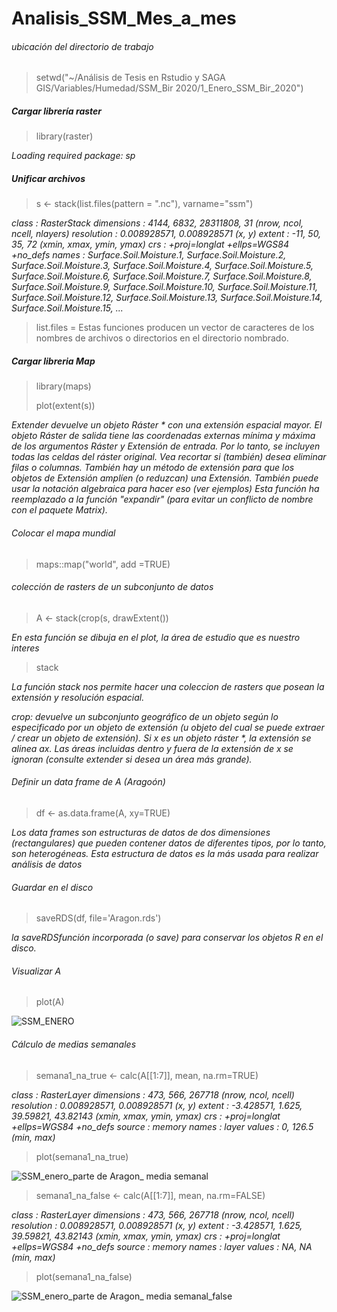 # Analisis_SSM_Mes_a_mes

###### ubicación del directorio de trabajo

> setwd("~/Análisis de Tesis en Rstudio y SAGA GIS/Variables/Humedad/SSM_Bir  2020/1_Enero_SSM_Bir_2020")
>
##### Cargar librería raster
> library(raster)
> 
 _Loading required package: sp_
 
 ##### Unificar archivos

 > s <- stack(list.files(pattern = ".nc"), varname="ssm")
 

 _class      : RasterStack 
dimensions : 4144, 6832, 28311808, 31  (nrow, ncol, ncell, nlayers)
resolution : 0.008928571, 0.008928571  (x, y)
extent     : -11, 50, 35, 72  (xmin, xmax, ymin, ymax)
crs        : +proj=longlat +ellps=WGS84 +no_defs 
names      : Surface.Soil.Moisture.1, Surface.Soil.Moisture.2, Surface.Soil.Moisture.3, Surface.Soil.Moisture.4, Surface.Soil.Moisture.5, Surface.Soil.Moisture.6, Surface.Soil.Moisture.7, Surface.Soil.Moisture.8, Surface.Soil.Moisture.9, Surface.Soil.Moisture.10, Surface.Soil.Moisture.11, Surface.Soil.Moisture.12, Surface.Soil.Moisture.13, Surface.Soil.Moisture.14, Surface.Soil.Moisture.15, ..._

> list.files = Estas funciones producen un vector de caracteres de los nombres de archivos o directorios en el directorio nombrado.


##### Cargar libreria Map

> library(maps)
>
> plot(extent(s))
> 
 _Extender devuelve un objeto Ráster * con una extensión espacial mayor. El objeto Ráster de salida tiene las coordenadas externas mínima y máxima de los argumentos Ráster y Extensión de entrada. Por lo tanto, se incluyen todas las celdas del ráster original. Vea recortar si (también) desea eliminar filas o columnas. También hay un método de extensión para que los objetos de Extensión amplíen (o reduzcan) una Extensión. También puede usar la notación algebraica para hacer eso (ver ejemplos) Esta función ha reemplazado a la función "expandir" (para evitar un conflicto de nombre con el paquete Matrix)._

###### Colocar el mapa mundial

> maps::map("world", add =TRUE)


###### colección de rasters de un subconjunto de datos

> A <- stack(crop(s, drawExtent())
> 
_En esta función se dibuja en el plot, la área de estudio que es nuestro interes_ 

> stack 
> 
 _La función stack nos permite hacer una coleccion de rasters que posean la extensión y resolución espacial._
> 
_crop: devuelve un subconjunto geográfico de un objeto según lo especificado por un objeto de extensión (u objeto del cual se puede extraer / crear un objeto de extensión). Si x es un objeto ráster *, la extensión se alinea ax. Las áreas incluidas dentro y fuera de la extensión de x se ignoran (consulte extender si desea un área más grande)._    
> 

###### Definir un data frame de A (Aragoón)
>df <- as.data.frame(A, xy=TRUE)
>
_Los data frames son estructuras de datos de dos dimensiones (rectangulares) que pueden contener datos de diferentes tipos, por lo tanto, son heterogéneas. Esta estructura de datos es la más usada para realizar análisis de datos_

###### Guardar en el disco
>saveRDS(df, file='Aragon.rds')
>
 _la saveRDSfunción incorporada (o save) para conservar los objetos R en el disco._
 
###### Visualizar A

> plot(A)
> 
![SSM_ENERO](https://user-images.githubusercontent.com/78845785/112160699-b5954980-8bea-11eb-915c-0511dcf8c5b8.JPG)

###### Cálculo de medias semanales

> semana1_na_true <- calc(A[[1:7]], mean, na.rm=TRUE)
> 
 _class      : RasterLayer 
dimensions : 473, 566, 267718  (nrow, ncol, ncell)
resolution : 0.008928571, 0.008928571  (x, y)
extent     : -3.428571, 1.625, 39.59821, 43.82143  (xmin, xmax, ymin, ymax)
crs        : +proj=longlat +ellps=WGS84 +no_defs 
source     : memory
names      : layer 
values     : 0, 126.5  (min, max)_

> plot(semana1_na_true)
>
![SSM_enero_parte de Aragon_ media semanal](https://user-images.githubusercontent.com/78845785/112161131-1e7cc180-8beb-11eb-846a-d16553e7ec53.JPG)

> semana1_na_false <- calc(A[[1:7]], mean, na.rm=FALSE)
> 
 _class      : RasterLayer 
dimensions : 473, 566, 267718  (nrow, ncol, ncell)
resolution : 0.008928571, 0.008928571  (x, y)
extent     : -3.428571, 1.625, 39.59821, 43.82143  (xmin, xmax, ymin, ymax)
crs        : +proj=longlat +ellps=WGS84 +no_defs 
source     : memory
names      : layer 
values     : NA, NA  (min, max)_

> plot(semana1_na_false)

 ![SSM_enero_parte de Aragon_ media semanal_false](https://user-images.githubusercontent.com/78845785/112163622-803e2b00-8bed-11eb-9e88-e3ae9a342a61.JPG)
  
